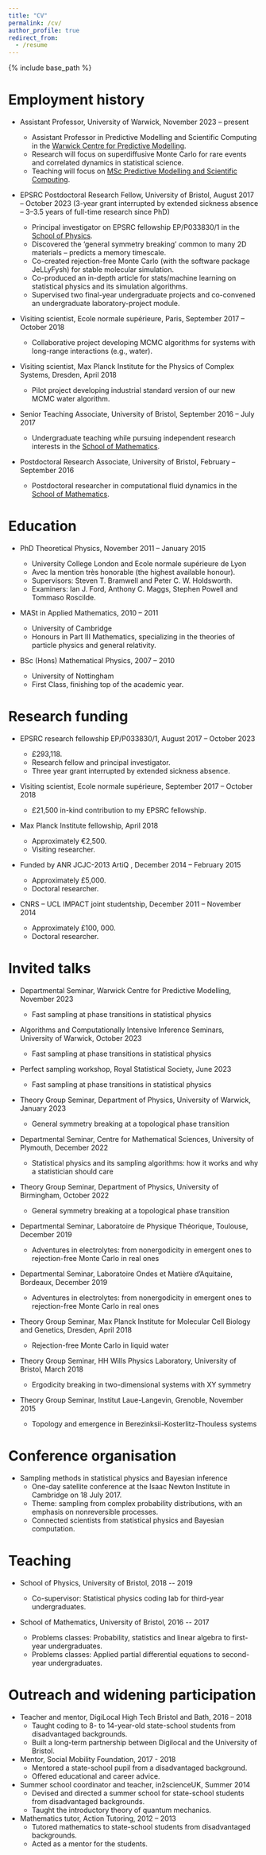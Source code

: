 ```yaml
---
title: "CV"
permalink: /cv/
author_profile: true
redirect_from:
  - /resume
---
```


{% include base_path %}

Employment history
======
* Assistant Professor, University of Warwick, November 2023 – present
  * Assistant Professor in Predictive Modelling and Scientific Computing in the [Warwick Centre for Predictive Modelling](https://warwick.ac.uk/fac/sci/wcpm/).
  * Research will focus on superdiffusive Monte Carlo for rare events and correlated dynamics in statistical science.
  * Teaching will focus on [MSc Predictive Modelling and Scientific Computing](https://warwick.ac.uk/study/postgraduate/courses/pga-pgcert-pgdip-msc-predictive-modelling-scientific-computing).

* EPSRC Postdoctoral Research Fellow, University of Bristol, August 2017 – October 2023
  (3-year grant interrupted by extended sickness absence – 3–3.5 years of full-time research since PhD)
  * Principal investigator on EPSRC fellowship EP/P033830/1 in the [School of Physics](https://www.bristol.ac.uk/physics/research/theory/).
  * Discovered the ‘general symmetry breaking’ common to many 2D materials – predicts a memory timescale.
  * Co-created rejection-free Monte Carlo (with the software package JeLLyFysh) for stable molecular simulation.
  * Co-produced an in-depth article for stats/machine learning on statistical physics and its simulation algorithms.
  * Supervised two final-year undergraduate projects and co-convened an undergraduate laboratory-project module.

* Visiting scientist, Ecole normale supérieure, Paris, September 2017 – October 2018
  * Collaborative project developing MCMC algorithms for systems with long-range interactions (e.g., water).

* Visiting scientist, Max Planck Institute for the Physics of Complex Systems, Dresden, April 2018
  * Pilot project developing industrial standard version of our new MCMC water algorithm.

* Senior Teaching Associate, University of Bristol, September 2016 – July 2017
  * Undergraduate teaching while pursuing independent research interests in the [School of Mathematics](https://www.bristol.ac.uk/maths/).

* Postdoctoral Research Associate, University of Bristol, February – September 2016
  * Postdoctoral researcher in computational fluid dynamics in the [School of Mathematics](https://www.bristol.ac.uk/maths/).

Education
======
* PhD Theoretical Physics, November 2011 – January 2015
  * University College London and Ecole normale supérieure de Lyon
  * Avec la mention très honorable (the highest available honour).
  * Supervisors: Steven T. Bramwell and Peter C. W. Holdsworth.
  * Examiners: Ian J. Ford, Anthony C. Maggs, Stephen Powell and Tommaso Roscilde.

* MASt in Applied Mathematics, 2010 – 2011
  * University of Cambridge
  * Honours in Part III Mathematics, specializing in the theories of particle physics and general relativity.

* BSc (Hons) Mathematical Physics, 2007 – 2010
  * University of Nottingham
  * First Class, finishing top of the academic year.

<!---
Publications
======
* JeLLyFysh-Version1.0 -- a Python application for all-atom event-chain Monte Carlo
  * P. Höllmer, L. Qin, M. F. Faulkner, A. C. Maggs and W. Krauth
  * [Comput. Phys. Commun. 253, 10716 (2020)](https://doi.org/10.1016/j.cpc.2020.107168) ([arXiv:1907.12502](https://arxiv.org/abs/1907.12502))

* Kinetic-energy choice in hybrid/Hamiltonian Monte Carlo
  * S. Livingstone, M. F. Faulkner and G. O. Roberts
  * [Biometrika 106, 303 (2019)](https://doi.org/10.1093/biomet/asz013) ([arXiv:1706.02649](https://arxiv.org/abs/1706.02649))

* All-atom computations with irreversible Markov chains
  * M. F. Faulkner, L. Qin, A. C. Maggs and W. Krauth
  * [J. Chem. Phys. 149, 064113 (2018)](http://doi.org/10.1063/1.5036638) ([arXiv:1804.05795](https://arxiv.org/abs/1804.05795))

* An electric-field representation of the harmonic XY model
  * M. F. Faulkner, S. T. Bramwell and P. C. W. Holdsworth
  * [J. Phys.: Condens. Matter 29, 085402 (2017)](http://doi.org/10.1088/1361-648X/aa523f) ([arXiv:1610.06692](https://arxiv.org/abs/1610.06692))

* From quantum to thermal topological-sector fluctuations of strongly interacting bosons in a
ring lattice
  * T. Roscilde, M. F. Faulkner, S. T. Bramwell and P. C. W. Holdsworth
  * [New J. Phys. 18, 075003 (2016)](http://doi.org/10.1088/1367-2630/18/7/075003) ([arXiv:1602.06247](https://arxiv.org/abs/1602.06247))

* Phase order in superfluid helium films
  * S. T. Bramwell, M. F. Faulkner, P. C. W. Holdsworth and A. Taroni
  * [EPL (Europhys. Lett.) 112, 56003 (2015)](http://doi.org/10.1209/0295-5075/112/56003) ([arXiv:1508.07773](https://arxiv.org/abs/1508.07773))

* Topological-sector fluctuations and ergodicity breaking at the Berezinskii-Kosterlitz-Thouless
transition
  * M. F. Faulkner, S. T. Bramwell and P. C. W. Holdsworth
  * [Phys. Rev. B 91, 155412 (2015)](http://doi.org/10.1103/PhysRevB.91.155412) ([1502.00815](https://arxiv.org/abs/1502.00815))
-->

<!---
  <ul>{% for post in site.publications reversed %}
    {% include archive-single-cv.html %}
  {% endfor %}</ul>
-->
 
Research funding
======
* EPSRC research fellowship EP/P033830/1, August 2017 – October 2023
  * £293,118.
  * Research fellow and principal investigator.
  * Three year grant interrupted by extended sickness absence.

* Visiting scientist, Ecole normale supérieure, September 2017 – October 2018
  * £21,500 in-kind contribution to my EPSRC fellowship.

* Max Planck Institute fellowship, April 2018
  * Approximately €2,500.
  * Visiting researcher.

* Funded by ANR JCJC-2013 ArtiQ , December 2014 – February 2015
  * Approximately £5,000.
  * Doctoral researcher.

* CNRS – UCL IMPACT joint studentship, December 2011 – November 2014
  * Approximately £100, 000.
  * Doctoral researcher.
  
Invited talks
======
* Departmental Seminar, Warwick Centre for Predictive Modelling, November 2023
  * Fast sampling at phase transitions in statistical physics
    
* Algorithms and Computationally Intensive Inference Seminars, University of Warwick, October 2023
  * Fast sampling at phase transitions in statistical physics
    
* Perfect sampling workshop, Royal Statistical Society, June 2023
  * Fast sampling at phase transitions in statistical physics

* Theory Group Seminar, Department of Physics, University of Warwick, January 2023
  * General symmetry breaking at a topological phase transition

* Departmental Seminar, Centre for Mathematical Sciences, University of Plymouth, December 2022
  * Statistical physics and its sampling algorithms: how it works and why a statistician should care

* Theory Group Seminar, Department of Physics, University of Birmingham, October 2022
  * General symmetry breaking at a topological phase transition

* Departmental Seminar, Laboratoire de Physique Théorique, Toulouse, December 2019
  * Adventures in electrolytes: from nonergodicity in emergent ones to rejection-free Monte Carlo in real ones

* Departmental Seminar, Laboratoire Ondes et Matière d’Aquitaine, Bordeaux, December 2019
  * Adventures in electrolytes: from nonergodicity in emergent ones to rejection-free Monte Carlo in real ones

* Theory Group Seminar, Max Planck Institute for Molecular Cell Biology and Genetics, Dresden, April 2018
  * Rejection-free Monte Carlo in liquid water

* Theory Group Seminar, HH Wills Physics Laboratory, University of Bristol, March 2018
  * Ergodicity breaking in two-dimensional systems with XY symmetry

* Theory Group Seminar, Institut Laue-Langevin, Grenoble, November 2015
  * Topology and emergence in Berezinksii-Kosterlitz-Thouless systems

<!---
  <ul>{% for post in site.talks reversed %}
    {% include archive-single-talk-cv.html %}
  {% endfor %}</ul>
-->

Conference organisation
======
* Sampling methods in statistical physics and Bayesian inference
    * One-day satellite conference at the Isaac Newton Institute in Cambridge on 18 July 2017.
    * Theme: sampling from complex probability distributions, with an emphasis on nonreversible processes.
    * Connected scientists from statistical physics and Bayesian computation.

Teaching
======
* School of Physics, University of Bristol, 2018 -- 2019
  * Co-supervisor: Statistical physics coding lab for third-year undergraduates.

* School of Mathematics, University of Bristol, 2016 -- 2017
  * Problems classes: Probability, statistics and linear algebra to first-year undergraduates.
  * Problems classes: Applied partial differential equations to second-year undergraduates.

Outreach and widening participation
======
* Teacher and mentor, DigiLocal High Tech Bristol and Bath, 2016 – 2018
  * Taught coding to 8- to 14-year-old state-school students from disadvantaged backgrounds.
  * Built a long-term partnership between Digilocal and the University of Bristol.
* Mentor, Social Mobility Foundation, 2017 - 2018
  * Mentored a state-school pupil from a disadvantaged background.
  * Offered educational and career advice. 
* Summer school coordinator and teacher, in2scienceUK, Summer 2014
  * Devised and directed a summer school for state-school students from disadvantaged backgrounds.
  * Taught the introductory theory of quantum mechanics.
* Mathematics tutor, Action Tutoring, 2012 – 2013
  * Tutored mathematics to state-school students from disadvantaged backgrounds.
  * Acted as a mentor for the students.


<!---
  <ul>{% for post in site.teaching reversed %}
    {% include archive-single-cv.html %}
  {% endfor %}</ul>
-->
